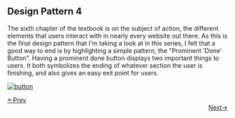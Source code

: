 ## Design Pattern 4

The sixth chapter of the textbook is on the subject of action, the different elements that users interact with in nearly every website out there. As this is the final design pattern that I'm taking a look at in this series, I felt that a good way to end is by highlighting a simple pattern, the "Prominent 'Done' Button". Having a prominent done button displays two important things to users. It both symbolizes the ending of whatever section the user is finishing, and also gives an easy exit point for users.











[![button](http://www.presentationpro.com/images/product/medium/slide/PPP_CGENE_LT3_Presentation-PowerPoint-Slide-Graphic_Push_Button_Up.jpg)](https://g-birmin.github.io/index)




<div style="text-align: left"> <a href="/dp_3"> <-Prev </a> </div> <div style="text-align: right"> <a href="/st_1"> Next-> </a> </div>
